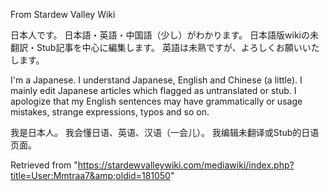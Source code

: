 From Stardew Valley Wiki

日本人です。 日本語・英語・中国語（少し）がわかります。 日本語版wikiの未翻訳・Stub記事を中心に編集します。 英語は未熟ですが、よろしくお願いいたします。

I'm a Japanese. I understand Japanese, English and Chinese (a little). I mainly edit Japanese articles which flagged as untranslated or stub. I apologize that my English sentences may have grammatically or usage mistakes, strange expressions, typos and so on.

我是日本人。 我会懂日语、英语、汉语（一会儿）。 我编辑未翻译或Stub的日语页面。

Retrieved from "https://stardewvalleywiki.com/mediawiki/index.php?title=User:Mmtraa7&amp;oldid=181050"